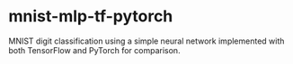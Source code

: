 # mnist-mlp-tf-pytorch
MNIST digit classification using a simple neural network implemented with both TensorFlow and PyTorch for comparison.
